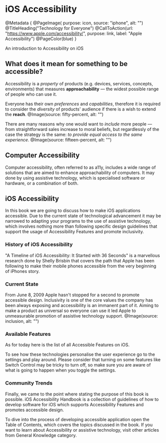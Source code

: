 # iOS Accessibility

@Metadata {
    @PageImage(
        purpose: icon, 
        source: "iphone", 
        alt: "")
    @TitleHeading("Technology for Everyone")
    @CallToAction(url: "https://www.apple.com/accessibility/", purpose: link, label: "Apple Accessibility")
    @PageColor(blue)
}


An introduction to Accessibility on iOS 

## What does it mean for something to be accessible? 
Accessibility is a *property* of products (e.g. devices, services, concepts, environments) that measures **approachability** — the widest possible range of people who can use it.

Everyone has their own *preferences* and *capabilities*, therefore it is required to consider the *diversity* of products' audience if there is a wish to extend the **reach**. 
@Image(source: fifty-percent, alt: "")

There are many reasons why one would want to *include* more people — from straightforward sales increase to moral beliefs, but regardlessly of the case the strategy is the same: *to provide equal access to the same experience*.
@Image(source: fifteen-percent, alt: "")

## Computer Accessibility
Computer accessibility, often referred to as a11y, includes a wide range of solutions that are aimed to enhance approachability of computers. It may done by using assistive technology, which is specialised software or hardware, or a combination of both.

## iOS Accessibility
In this book we are going to discuss how to make iOS applications accessible. Due to the current state of technological advancement it may be narrowed to adapting your programs to the use of assistive technology, which involves nothing more than following specific design guidelines that support the usage of Accessibility Features and promote inclusivity. 

### History of iOS Accessibility
"A Timeline of iOS Accessibility: It Started with 36 Seconds" is a marvellous research done by Shelly Brisbin that covers the path that Apple has been following to make their mobile phones accessible from the very beginning of iPhones story. 

### Current State
From June 8, 2009 Apple hasn't stopped for a second to promote accessible design. Inclusivity is one of the core values the company has been always exposing and accessibility is an immanent part of it. Aiming to make a product as universal so everyone can use it led Apple to unmeasurable promotion of assistive technology support. 
@Image(source: inclusion, alt: "")

### Available Features
As for today here is the list of all Accessible Features on iOS. 

To see how these technologies personalise the user experience go to the settings and play around. Please consider that turning on some features like Switch Control may be tricky to turn off, so make sure you are aware of what is going to happen when you toggle the settings. 

### Community Trends
Finally, we came to the point where stating the purpose of this book is possible. iOS Accessibility Handbook is a collection of guidelines of how to develop software for iOS which supports Accessibility Features and promotes accessible design. 

To dive into the process of developing accessible application open the Table of Contents, which covers the topics discussed in the book. If you want to learn about Accessibility or assistive technology, visit other articles from General Knowledge category. 
